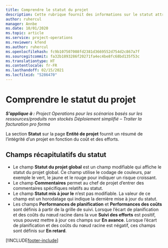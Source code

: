 ```yaml
---
title: Comprendre le statut du projet
description: Cette rubrique fournit des informations sur le statut attribué aux projets dans Dynamics 365 Project Operations.
author: ruhercul
manager: Annbe
ms.date: 10/01/2020
ms.topic: article
ms.service: project-operations
ms.reviewer: kfend
ms.author: ruhercul
ms.openlocfilehash: fc9b107507008fd2381d3669552d754d2c867a7f
ms.sourcegitcommit: fa32b1893286f20271fa4ec4be8fc68bd135f53c
ms.translationtype: HT
ms.contentlocale: fr-FR
ms.lasthandoff: 02/15/2021
ms.locfileid: "5286470"
---
```

# <a name="understand-project-status"></a>Comprendre le statut du projet

_**S’applique à :** Project Operations pour les scénarios basés sur les ressources/produits non stockés Déploiement simplifié – Traiter la facturation pro forma_


La section **Statut** sur la page **Entité de projet** fournit un résumé de l’intégrité d’un projet en fonction du coût et des efforts.


## <a name="status-summary-fields"></a>Champs récapitulatifs du statut

- Le champ **Statut du projet global** est un champ modifiable qui affiche le statut du projet global. Ce champ utilise le codage de couleurs, par exemple le vert, le jaune et le rouge pour indiquer un risque croissant. 
- Le champ **Commentaires** permet au chef de projet d’entrer des commentaires spécifiques relatifs au statut. 
- Le champ **Statut mis à jour le** n’est pas modifiable. La valeur de ce champ est un horodatage qui indique la dernière mise à jour du statut.
- Les champs **Performances de planification** et **Performances des coûts** sont définis à partir de la grille de suivi. Lorsque l’écart de planification et des coûts du nœud racine dans la vue **Suivi des efforts** est positif, vous pouvez mettre à jour ces champs sur **En avance**. Lorsque l’écart de planification et des coûts du nœud racine est négatif, ces champs sont définis sur **En retard**.


[!INCLUDE[footer-include](../includes/footer-banner.md)]